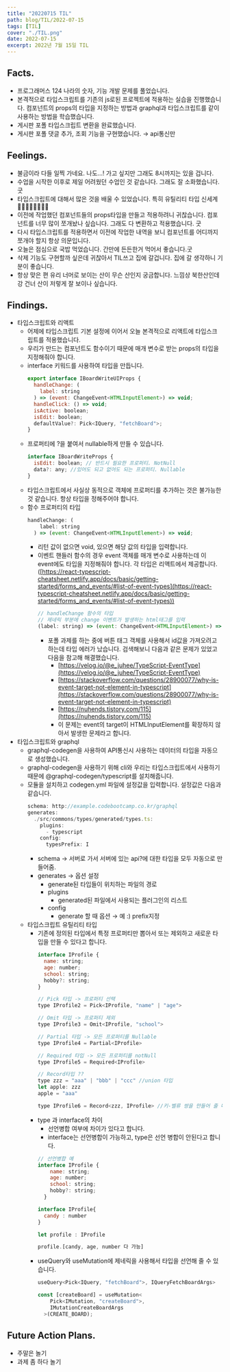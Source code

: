 ```yaml
---
title: "20220715 TIL"
path: blog/TIL/2022-07-15
tags: [TIL]
cover: "./TIL.png"
date: 2022-07-15
excerpt: 2022년 7월 15일 TIL
---
```


## Facts.

- 프로그래머스 124 나라의 숫자, 기능 개발 문제를 풀었습니다.
- 본격적으로 타입스크립트를 기존의 js로된 프로젝트에 적용하는 실습을 진행했습니다. 컴포넌트의 props의 타입을 지정하는 방법과 graphql과 타입스크립트를 같이 사용하는 방법을 학습했습니다.
- 게시판 포폴 타입스크립트 변환을 완료했습니다.
- 게시판 포폴 댓글 추가, 조회 기능을 구현했습니다. → api통신만

## Feelings.

- 불금이라 다들 일찍 가네요. 나도…! 가고 싶지만 그래도 8시까지는 있을 겁니다.
- 수업을 시작한 이후로 제일 어려웠던 수업인 것 같습니다. 그래도 잘 소화했습니다. 굿
- 타입스크립트에 대해서 많은 것을 배울 수 있었습니다. 특히 유틸리티 타입 신세계👏🏻👏🏻👏🏻👏🏻
- 이전에 작업했던 컴포넌트들의 props타입을 만들고 적용하려니 귀찮습니다. 컴포넌트를 너무 많이 쪼개놨나 싶습니다. 그래도 다 변환하고 적용했습니다. 굿
- 다시 타입스크립트를 적용하면서 이전에 작업한 내역을 보니 컴포넌트를 어디까지 쪼개야 할지 항상 의문입니다.
- 오늘은 점심으로 국밥 먹었습니다. 간만에 든든한거 먹어서 좋습니다.굿
- 삭제 기능도 구현할까 싶은데 귀찮아서 TIL쓰고 집에 갈겁니다. 집에 갈 생각하니 기분이 좋습니다.
- 항상 맞은 편 유리 너머로 보이는 산이 무슨 산인지 궁금합니다. 느낌상 북한산인데 강 건너 산이 저렇게 잘 보이나 싶습니다.

## Findings.

- 타입스크립트와 리액트
  - 어제에 타입스크립트 기본 설정에 이어서 오늘 본격적으로 리액트에 타입스크립트를 적용했습니다.
  - 우리가 만드는 컴포넌트도 함수이기 때문에 매개 변수로 받는 props의 타입을 지정해줘야 합니다.
  - interface 키워드를 사용하여 타입을 만듭니다.
    ```jsx
    export interface IBoardWriteUIProps {
      handleChange: (
        label: string
      ) => (event: ChangeEvent<HTMLInputElement>) => void;
      handleClick: () => void;
      isActive: boolean;
      isEdit: boolean;
      defaultValue?: Pick<IQuery, "fetchBoard">;
    }
    ```
  - 프로퍼티에 ?을 붙여서 nullable하게 만들 수 있습니다.
    ```jsx
    interface IBoardWriteProps {
      isEdit: boolean; // 반드시 필요한 프로퍼티. NotNull
      data?: any; //있어도 되고 없어도 되는 프로퍼티. Nullable
    }
    ```
  - 타입스크립트에서 사실상 동적으로 객체에 프로퍼티를 추가하는 것은 불가능한 것 같습니다. 항상 타입을 정해주어야 합니다.
  - 함수 프로퍼티의 타입
    ```jsx
    handleChange: (
        label: string
      ) => (event: ChangeEvent<HTMLInputElement>) => void;
    ```
    - 리턴 값이 없으면 void, 있으면 해당 값의 타입을 입력합니다.
    - 이벤트 핸들러 함수의 경우 event 객체를 매개 변수로 사용하는데 이 event에도 타입을 지정해줘야 합니다. 각 타입은 리액트에서 제공합니다.([https://react-typescript-cheatsheet.netlify.app/docs/basic/getting-started/forms_and_events/#list-of-event-types](https://react-typescript-cheatsheet.netlify.app/docs/basic/getting-started/forms_and_events/#list-of-event-types))
      ```jsx
      // handleChange 함수의 타입
      // 제네릭 부분에 change 이벤트가 발생하는 html태그를 입력
      (label: string) => (event: ChangeEvent<HTMLInputElement>) => void
      ```
      - 포폴 과제를 하는 중에 버튼 태그 객체를 사용해서 id값을 가져오려고 하는데 타입 에러가 났습니다. 검색해보니 다음과 같은 문제가 있었고 다음을 참고해 해결했습니다.
        - [https://velog.io/@e_juhee/TypeScript-EventType](https://velog.io/@e_juhee/TypeScript-EventType)
        - [https://stackoverflow.com/questions/28900077/why-is-event-target-not-element-in-typescript](https://stackoverflow.com/questions/28900077/why-is-event-target-not-element-in-typescript)
        - [https://nuhends.tistory.com/115](https://nuhends.tistory.com/115)
        - 이 문제는 event의 target이 HTMLInputElement를 확장하지 않아서 발생한 문제라고 합니다.
- 타입스크립트와 graphql
  - graphql-codegen을 사용하여 API통신시 사용하는 데이터의 타입을 자동으로 생성했습니다.
  - graphql-codegen을 사용하기 위해 cli와 우리는 타입스크립트에서 사용하기 때문에 @graphql-codegen/typescript를 설치해줍니다.
  - 모듈을 설치하고 codegen.yml 파일에 설정값을 입력합니다. 설정값은 다음과 같습니다.
    ```jsx
    schema: http://example.codebootcamp.co.kr/graphql
    generates:
      ./src/commons/types/generated/types.ts:
        plugins:
          - typescript
        config:
          typesPrefix: I
    ```
    - schema → 서버로 가서 서버에 있는 api?에 대한 타입을 모두 자동으로 만들어줌.
    - generates → 옵션 설정
      - generate된 타입들이 위치하는 파일의 경로
      - plugins
        - generated된 파일에서 사용되는 플러그인의 리스트
      - config
        - generate 할 때 옵션 → 예 :) prefix지정
  - 타입스크립트 유틸리티 타입
    - 기존에 정의된 타입에서 특정 프로퍼티만 뽑아서 또는 제외하고 새로운 타입을 만들 수 있다고 합니다.
      ```jsx
      interface IProfile {
        name: string;
        age: number;
        school: string;
        hobby?: string;
      }

      // Pick 타입 -> 프로퍼티 선택
      type IProfile2 = Pick<IProfile, "name" | "age">

      // Omit 타입 -> 프로퍼티 제외
      type IProfile3 = Omit<IProfile, "school">

      // Partial 타입 -> 모든 프로퍼티를 Nullable
      type IProfile4 = Partial<IProfile>

      // Required 타입 -> 모든 프로퍼티를 notNull
      type IProfile5 = Required<IProfile>

      // Record타입 ??
      type zzz = "aaa" | "bbb" | "ccc" //union 타입
      let apple: zzz
      apple = "aaa"

      type IProfile6 = Record<zzz, IProfile> //키-벨류 쌍을 만들어 줄 때 사용.
      ```
    - type 과 interface의 차이
      - 선언병합 여부에 차이가 있다고 합니다.
      - interface는 선언병합이 가능하고, type은 선언 병합이 안된다고 합니다.
      ```jsx
      // 선언병합 예
      interface IProfile {
          name: string;
          age: number;
          school: string;
          hobby?: string;
        }

      interface IProfile{
      	candy : number
      }

      let profile : IProfile

      profile.[candy, age, number 다 가능]
      ```
    - useQuery와 useMutation에 제네릭을 사용해서 타입을 선언해 줄 수 있습니다.
      ```jsx
      useQuery<Pick<IQuery, "fetchBoard">, IQueryFetchBoardArgs>

      const [createBoard] = useMutation<
          Pick<IMutation, "createBoard">,
          IMutationCreateBoardArgs
        >(CREATE_BOARD);
      ```

## Future Action Plans.

- 주말은 놀기
- 과제 좀 하다 놀기
